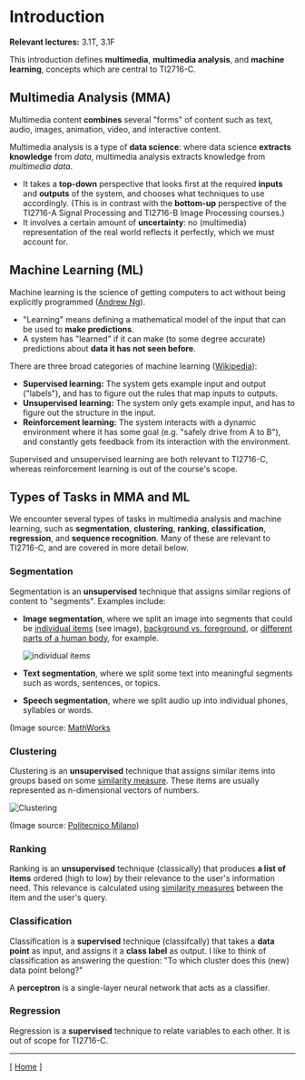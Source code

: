 # Introduction

**Relevant lectures:** 3.1T, 3.1F

This introduction defines **multimedia**, **multimedia analysis**, and **machine learning**, concepts which are central to TI2716-C.

## Multimedia Analysis (MMA)

Multimedia content **combines** several "forms" of content such as text, audio, images, animation, video, and interactive content.

Multimedia analysis is a type of **data science**: where data science **extracts knowledge** from *data*, multimedia analysis extracts knowledge from *multimedia data*.
* It takes a **top-down** perspective that looks first at the required **inputs** and **outputs** of the system, and chooses what techniques to use accordingly. (This is in contrast with the **bottom-up** perspective of the TI2716-A Signal Processing and TI2716-B Image Processing courses.)
* It involves a certain amount of **uncertainty**: no (multimedia) representation of the real world reflects it perfectly, which we must account for.

## Machine Learning (ML)

Machine learning is the science of getting computers to act without being explicitly programmed ([Andrew Ng](http://online.stanford.edu/course/machine-learning-1)).
* "Learning" means defining a mathematical model of the input that can be used to **make predictions**.
* A system has "learned" if it can make (to some degree accurate) predictions about **data it has not seen before**.

There are three broad categories of machine learning ([Wikipedia](https://en.wikipedia.org/wiki/Machine_learning#Types_of_problems_and_tasks)):
* **Supervised learning:** The system gets example input and output ("labels"), and has to figure out the rules that map inputs to outputs.
* **Unsupervised learning:** The system only gets example input, and has to figure out the structure in the input.
* **Reinforcement learning:** The system interacts with a dynamic environment where it has some goal (e.g. "safely drive from A to B"), and constantly gets feedback from its interaction with the environment.

Supervised and unsupervised learning are both relevant to TI2716-C, whereas reinforcement learning is out of the course's scope.

## Types of Tasks in MMA and ML

We encounter several types of tasks in multimedia analysis and machine learning, such as **segmentation**, **clustering**, **ranking**, **classification**, **regression**, and **sequence recognition**. Many of these are relevant to TI2716-C, and are covered in more detail below.

### Segmentation

Segmentation is an **unsupervised** technique that assigns similar regions of content to "segments". Examples include:

* **Image segmentation**, where we split an image into segments that could be [individual items](https://www.mathworks.com/content/mathworks/www/en/discovery/image-segmentation/jcr:content/mainParsys/image_2.adapt.full.high.jpg/1469940839538.jpg) (see image), [background vs. foreground](https://www.mathworks.com/matlabcentral/mlc-downloads/downloads/submissions/41967/versions/2/screenshot.jpg), or [different parts of a human body](http://www.morethantechnical.com/wp-content/uploads/2010/05/GMM-GC-segmentation.png), for example.

    ![individual items](https://www.mathworks.com/content/mathworks/www/en/discovery/image-segmentation/jcr:content/mainParsys/image_2.adapt.full.high.jpg/1469940839538.jpg)
* **Text segmentation**, where we split some text into meaningful segments such as words, sentences, or topics.
* **Speech segmentation**, where we split audio up into individual phones, syllables or words.

(Image source: [MathWorks]((https://www.mathworks.com/content/mathworks/www/en/discovery/image-segmentation/jcr:content/mainParsys/image_2.adapt.full.high.jpg/1469940839538.jpg))

### Clustering

Clustering is an **unsupervised** technique that assigns similar items into groups based on some [similarity measure](background.md#similarity-and-distance-measures). These items are usually represented as n-dimensional vectors of numbers.

![Clustering](https://home.deib.polimi.it/matteucc/Clustering/tutorial_html/images/clustering.gif)

(Image source: [Politecnico Milano](https://home.deib.polimi.it/matteucc/Clustering/tutorial_html/images/clustering.gif))

### Ranking

Ranking is an **unsupervised** technique (classically) that produces **a list of items** ordered (high to low) by their relevance to the user's information need. This relevance is calculated using [similarity measures](background.md#similarity-and-distance-measures) between the item and the user's query.

### Classification

Classification is a **supervised** technique (classifcally) that takes a **data point** as input, and assigns it a **class label** as output. I like to think of classification as answering the question: "To which cluster does this (new) data point belong?"

A **perceptron** is a single-layer neural network that acts as a classifier.

### Regression

Regression is a **supervised** technique to relate variables to each other. It is out of scope for TI2716-C.

---

[ [Home](README.md) ]
